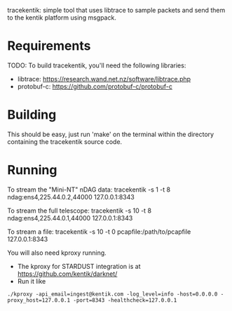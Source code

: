 tracekentik: simple tool that uses libtrace to sample packets and send
them to the kentik platform using msgpack.

Requirements
============

TODO:
To build tracekentik, you'll need the following libraries:
 * libtrace: https://research.wand.net.nz/software/libtrace.php
 * protobuf-c: https://github.com/protobuf-c/protobuf-c

Building
========

This should be easy, just run 'make' on the terminal within the
directory containing the tracekentik source code.


Running
=======

To stream the "Mini-NT" nDAG data:
tracekentik -s 1 -t 8 ndag:ens4,225.44.0.2,44000 127.0.0.1:8343

To stream the full telescope:
tracekentik -s 10 -t 8 ndag:ens4,225.44.0.1,44000 127.0.0.1:8343

To stream a file:
tracekentik -s 10 -t 0 pcapfile:/path/to/pcapfile 127.0.0.1:8343

You will also need kproxy running.
 - The kproxy for STARDUST integration is at https://github.com/kentik/darknet/
 - Run it like
 
 ```
 ./kproxy -api_email=ingest@kentik.com -log_level=info -host=0.0.0.0 -proxy_host=127.0.0.1 -port=8343 -healthcheck=127.0.0.1
 ```
